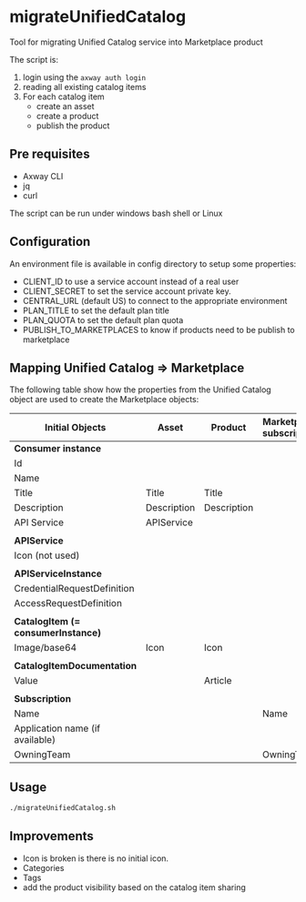 # migrateUnifiedCatalog

Tool for migrating Unified Catalog service into Marketplace product

The script is:

1. login using the `axway auth login`
2. reading all existing catalog items
3. For each catalog item
    * create an asset
    * create a product
    * publish the product

## Pre requisites

* Axway CLI
* jq
* curl

The script can be run under windows bash shell or Linux

## Configuration

An environment file is available in config directory to setup some properties:

* CLIENT_ID to use a service account instead of a real user
* CLIENT_SECRET to set the service account private key.
* CENTRAL_URL (default US) to connect to the appropriate environment
* PLAN_TITLE to set the default plan title
* PLAN_QUOTA to set the default plan quota
* PUBLISH_TO_MARKETPLACES to know if products need to be publish to marketplace

## Mapping Unified Catalog => Marketplace

The following table show how the properties from the Unified Catalog object are used to create the Marketplace objects:

| Initial Objects                      | Asset                | Product       | Marketplace subscription | Marketplace application |
|------------------------------------|------------------------|---------------|--------------------------|-------------------------|
| **Consumer instance**                |                      |               |                          |                         |
|  Id                                  |                      |               |                          |                         |
|  Name                                |                      |               |                          |                         |
|  Title                               | Title                | Title         |                          |                         |
|  Description                         | Description          | Description   |                          |                         |
|  API Service                         | APIService           |               |                          |                         |
|                                      |                      |               |                          |                         |
| **APIService**                       |                      |               |                          |                         |
|  Icon (not used)                     |                      |               |                          |                         |
|                                      |                      |               |                          |                         |
| **APIServiceInstance**               |                      |               |                          |                         |
|  CredentialRequestDefinition         |                      |               |                          |                         |
|  AccessRequestDefinition             |                      |               |                          |                         |
|                                      |                      |               |                          |                         |
| **CatalogItem (= consumerInstance)** |                      |               |                          |                         |
|  Image/base64                        | Icon                 | Icon          |                          |                         |
|                                      |                      |               |                          |                         |
| **CatalogItemDocumentation**         |                      |               |                          |                         |
|  Value                               |                      | Article       |                          |                         |
|                                      |                      |               |                          |                         |
| **Subscription**                     |                      |               |                          |                         |
|  Name                                |                      |               | Name                     |                         |
|  Application name (if available)     |                      |               |                          | Name                    |
|  OwningTeam                          |                      |               | OwningTeam               | OwningTeam              |

## Usage

```bash
./migrateUnifiedCatalog.sh
```

## Improvements

* Icon is broken is there is no initial icon.
* Categories
* Tags
* add the product visibility based on the catalog item sharing
